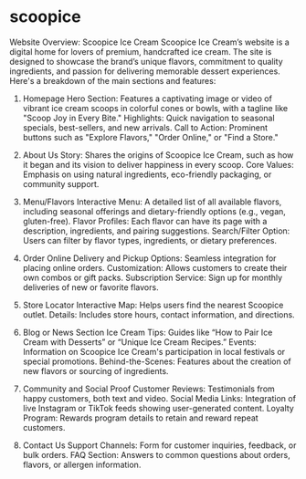 # scoopice


Website Overview: Scoopice Ice Cream
Scoopice Ice Cream’s website is a digital home for lovers of premium, handcrafted ice cream. The site is designed to showcase the brand’s unique flavors, commitment to quality ingredients, and passion for delivering memorable dessert experiences. Here's a breakdown of the main sections and features:

1. Homepage
Hero Section: Features a captivating image or video of vibrant ice cream scoops in colorful cones or bowls, with a tagline like "Scoop Joy in Every Bite."
Highlights: Quick navigation to seasonal specials, best-sellers, and new arrivals.
Call to Action: Prominent buttons such as "Explore Flavors," "Order Online," or "Find a Store."

2. About Us
Story: Shares the origins of Scoopice Ice Cream, such as how it began and its vision to deliver happiness in every scoop.
Core Values: Emphasis on using natural ingredients, eco-friendly packaging, or community support.

3. Menu/Flavors
Interactive Menu: A detailed list of all available flavors, including seasonal offerings and dietary-friendly options (e.g., vegan, gluten-free).
Flavor Profiles: Each flavor can have its page with a description, ingredients, and pairing suggestions.
Search/Filter Option: Users can filter by flavor types, ingredients, or dietary preferences.

4. Order Online
Delivery and Pickup Options: Seamless integration for placing online orders.
Customization: Allows customers to create their own combos or gift packs.
Subscription Service: Sign up for monthly deliveries of new or favorite flavors.

5. Store Locator
Interactive Map: Helps users find the nearest Scoopice outlet.
Details: Includes store hours, contact information, and directions.

6. Blog or News Section
Ice Cream Tips: Guides like “How to Pair Ice Cream with Desserts” or “Unique Ice Cream Recipes.”
Events: Information on Scoopice Ice Cream's participation in local festivals or special promotions.
Behind-the-Scenes: Features about the creation of new flavors or sourcing of ingredients.

7. Community and Social Proof
Customer Reviews: Testimonials from happy customers, both text and video.
Social Media Links: Integration of live Instagram or TikTok feeds showing user-generated content.
Loyalty Program: Rewards program details to retain and reward repeat customers.

8. Contact Us
Support Channels: Form for customer inquiries, feedback, or bulk orders.
FAQ Section: Answers to common questions about orders, flavors, or allergen information.

